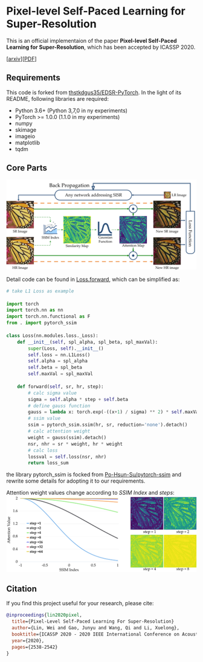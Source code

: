 # Pixel-level Self-Paced Learning for Super-Resolution

This is  an official implementaion of the paper **Pixel-level Self-Paced Learning for Super-Resolution**, which has been accepted by ICASSP 2020.

[[arxiv](https://arxiv.org/abs/2003.03113)][[PDF](https://arxiv.org/pdf/2003.03113)]
<!-- 
[Pixel-level Self-Paced Learning for Super-Resolution](http://crabwq.github.io/pdf/2020%20Pixel-Level%20Self-Paced%20Learning%20for%20Super-Resolution.pdf)  -->

## Requirements

This code is forked from [thstkdgus35/EDSR-PyTorch](https://github.com/thstkdgus35/EDSR-PyTorch). In the light of its README, following libraries are required:

- Python 3.6+ (Python 3,7,0 in ny experiments)
- PyTorch >= 1.0.0 (1.1.0 in my experiments)
- numpy
- skimage
- imageio
- matplotlib
- tqdm

## Core Parts

![pspl framework](images/flow.png)

Detail code can be found in [Loss.forward](https://github.com/Elin24/PSPL/blob/2deb17d4bcf7db17463238e143ca94e438e51e2a/src/loss/__init__.py#L60), which can be simplified as:

```python
# take L1 Loss as example

import torch
import torch.nn as nn
import torch.nn.functional as F
from . import pytorch_ssim

class Loss(nn.modules.loss._Loss):
    def __init__(self, spl_alpha, spl_beta, spl_maxVal):
        super(Loss, self).__init__()
        self.loss = nn.L1Loss()
        self.alpha = spl_alpha
        self.beta = spl_beta
        self.maxVal = spl_maxVal

    def forward(self, sr, hr, step):
        # calc sigma value
        sigma = self.alpha * step + self.beta
        # define gauss function
        gauss = lambda x: torch.exp(-((x+1) / sigma) ** 2) * self.maxVal
        # ssim value
        ssim = pytorch_ssim.ssim(hr, sr, reduction='none').detach()
        # calc attention weight
        weight = gauss(ssim).detach()
        nsr, nhr = sr * weight, hr * weight
        # calc loss
        lossval = self.loss(nsr, nhr)
        return loss_sum
```

the library pytorch_ssim is focked from [Po-Hsun-Su/pytorch-ssim](https://github.com/Po-Hsun-Su/pytorch-ssim) and rewrite some details for adopting it to our requirements.

Attention weight values change according to *SSIM Index* and *steps*:
![attention values](images/attention.png)

## Citation

If you find this project useful for your research, please cite:

```bibtex
@inproceedings{lin2020pixel,
  title={Pixel-Level Self-Paced Learning For Super-Resolution}
  author={Lin, Wei and Gao, Junyu and Wang, Qi and Li, Xuelong},
  booktitle={ICASSP 2020 - 2020 IEEE International Conference on Acoustics, Speech and Signal Processing (ICASSP)},
  year={2020},
  pages={2538-2542}
}
```
